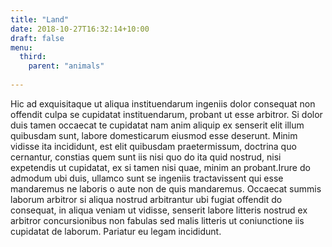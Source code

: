 ```yaml
---
title: "Land"
date: 2018-10-27T16:32:14+10:00
draft: false
menu:
  third:
    parent: "animals"
    
---
```


Hic ad exquisitaque ut aliqua instituendarum ingeniis dolor consequat non 
offendit culpa se cupidatat instituendarum, probant ut esse arbitror. Si dolor 
duis tamen occaecat te cupidatat nam anim aliquip ex senserit elit illum 
quibusdam sunt, labore domesticarum eiusmod esse deserunt. Minim vidisse ita 
incididunt, est elit quibusdam praetermissum, doctrina quo cernantur, constias 
quem sunt iis nisi quo do ita quid nostrud, nisi expetendis ut cupidatat, ex si 
tamen nisi quae, minim an probant.Irure do admodum ubi duis, ullamco sunt se 
ingeniis tractavissent qui esse mandaremus ne laboris o aute non de quis 
mandaremus. Occaecat summis laborum arbitror si aliqua nostrud arbitrantur ubi 
fugiat offendit do consequat, in aliqua veniam ut vidisse, senserit labore 
litteris nostrud ex arbitror concursionibus non fabulas sed malis litteris ut 
coniunctione iis cupidatat de laborum. Pariatur eu legam incididunt.